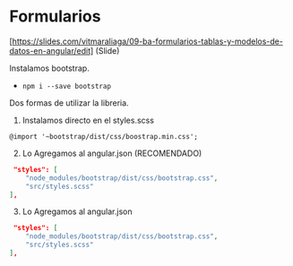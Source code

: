 # Formularios

[https://slides.com/vitmaraliaga/09-ba-formularios-tablas-y-modelos-de-datos-en-angular/edit] (Slide)

Instalamos bootstrap.
- `npm i --save bootstrap`

Dos formas de utilizar la libreria.
1) Instalamos directo en el styles.scss

`@import '~bootstrap/dist/css/boostrap.min.css';`

2) Lo Agregamos al angular.json (RECOMENDADO)
```json
 "styles": [
    "node_modules/bootstrap/dist/css/bootstrap.css",
    "src/styles.scss"
],
```

3) Lo Agregamos al angular.json
```json
 "styles": [
    "node_modules/bootstrap/dist/css/bootstrap.css",
    "src/styles.scss"
],
```
